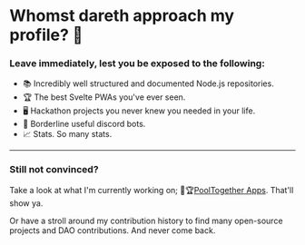 # Whomst dareth approach my profile? :anger:

### Leave immediately, lest you be exposed to the following:

- :books: Incredibly well structured and documented Node.js repositories.
- :trophy: The best Svelte PWAs you've ever seen.
- :desktop_computer: Hackathon projects you never knew you needed in your life.
- :robot: Borderline useful discord bots.
- :chart_with_upwards_trend: Stats. So many stats.

---

### Still not convinced?

Take a look at what I'm currently working on; 🌊🏆[PoolTogether Apps](https://github.com/GenerationSoftware/pooltogether-client-monorepo). That'll show ya.

Or have a stroll around my contribution history to find many open-source projects and DAO contributions. And never come back.
